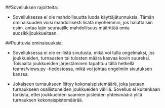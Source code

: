 ##Sovelluksen rajoitteita: 

* Sovelluksessa ei ole mahdollisuutta luoda käyttäjätunnuksia. Tämän ominaisuuden voisi mahdollisesti lisätä myöhemmin, jos haluttaisiin esim. antaa lajin seuraajille mahdollisuus määrittää omia suosikkijoukkueitaan.

##Puuttuvia ominaisuuksia:

* Sovelluksessa ei ole erillistä sivutusta, mikä voi tulla ongelmaksi, jos joukkueiden, turnausten tai tulosten määrä kasvaa kovin suureksi. Toisaalta joukkueiden järjestäminen tapahtuu tällä hetkellä teams/views.py -tiedostossa, mikä voi johtaa ongelmiin sivutuksen kanssa.

* Jokaiseen turnaukseen liittyy kokonaispistemäärä, joka jaetaan turnaukseen osallistuneiden joukkueiden välillä. Sovellus ei kuitenkaan tarkista, ettei joukkueiden saamien pisteiden yhteismäärä ylitä turnauksen kokonaispistemäärää.